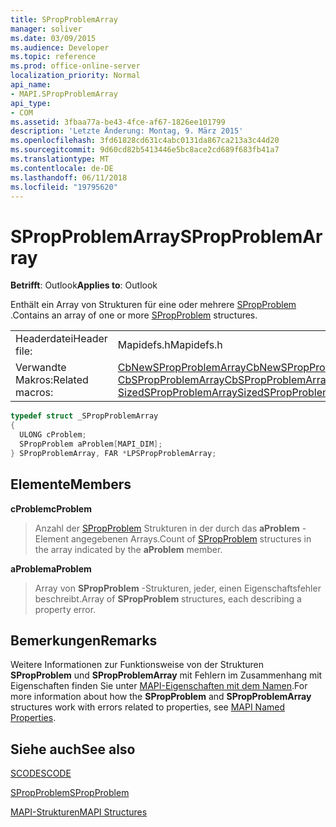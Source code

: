 ```yaml
---
title: SPropProblemArray
manager: soliver
ms.date: 03/09/2015
ms.audience: Developer
ms.topic: reference
ms.prod: office-online-server
localization_priority: Normal
api_name:
- MAPI.SPropProblemArray
api_type:
- COM
ms.assetid: 3fbaa77a-be43-4fce-af67-1826ee101799
description: 'Letzte Änderung: Montag, 9. März 2015'
ms.openlocfilehash: 3fd61828cd631c4abc0131da867ca213a3c44d20
ms.sourcegitcommit: 9d60cd82b5413446e5bc8ace2cd689f683fb41a7
ms.translationtype: MT
ms.contentlocale: de-DE
ms.lasthandoff: 06/11/2018
ms.locfileid: "19795620"
---
```

# <a name="spropproblemarray"></a><span data-ttu-id="c82d0-103">SPropProblemArray</span><span class="sxs-lookup"><span data-stu-id="c82d0-103">SPropProblemArray</span></span>

  
  
<span data-ttu-id="c82d0-104">**Betrifft**: Outlook</span><span class="sxs-lookup"><span data-stu-id="c82d0-104">**Applies to**: Outlook</span></span> 
  
<span data-ttu-id="c82d0-105">Enthält ein Array von Strukturen für eine oder mehrere [SPropProblem](spropproblem.md) .</span><span class="sxs-lookup"><span data-stu-id="c82d0-105">Contains an array of one or more [SPropProblem](spropproblem.md) structures.</span></span> 
  
|||
|:-----|:-----|
|<span data-ttu-id="c82d0-106">Headerdatei</span><span class="sxs-lookup"><span data-stu-id="c82d0-106">Header file:</span></span>  <br/> |<span data-ttu-id="c82d0-107">Mapidefs.h</span><span class="sxs-lookup"><span data-stu-id="c82d0-107">Mapidefs.h</span></span>  <br/> |
|<span data-ttu-id="c82d0-108">Verwandte Makros:</span><span class="sxs-lookup"><span data-stu-id="c82d0-108">Related macros:</span></span>  <br/> |[<span data-ttu-id="c82d0-109">CbNewSPropProblemArray</span><span class="sxs-lookup"><span data-stu-id="c82d0-109">CbNewSPropProblemArray</span></span>](cbnewspropproblemarray.md) <br/> [<span data-ttu-id="c82d0-110">CbSPropProblemArray</span><span class="sxs-lookup"><span data-stu-id="c82d0-110">CbSPropProblemArray</span></span>](cbspropproblemarray.md) <br/> [<span data-ttu-id="c82d0-111">SizedSPropProblemArray</span><span class="sxs-lookup"><span data-stu-id="c82d0-111">SizedSPropProblemArray</span></span>](sizedspropproblemarray.md) <br/> |
   
```cpp
typedef struct _SPropProblemArray
{
  ULONG cProblem;
  SPropProblem aProblem[MAPI_DIM];
} SPropProblemArray, FAR *LPSPropProblemArray;

```

## <a name="members"></a><span data-ttu-id="c82d0-112">Elemente</span><span class="sxs-lookup"><span data-stu-id="c82d0-112">Members</span></span>

 <span data-ttu-id="c82d0-113">**cProblem**</span><span class="sxs-lookup"><span data-stu-id="c82d0-113">**cProblem**</span></span>
  
> <span data-ttu-id="c82d0-114">Anzahl der [SPropProblem](spropproblem.md) Strukturen in der durch das **aProblem** -Element angegebenen Arrays.</span><span class="sxs-lookup"><span data-stu-id="c82d0-114">Count of [SPropProblem](spropproblem.md) structures in the array indicated by the **aProblem** member.</span></span> 
    
 <span data-ttu-id="c82d0-115">**aProblem**</span><span class="sxs-lookup"><span data-stu-id="c82d0-115">**aProblem**</span></span>
  
> <span data-ttu-id="c82d0-116">Array von **SPropProblem** -Strukturen, jeder, einen Eigenschaftsfehler beschreibt.</span><span class="sxs-lookup"><span data-stu-id="c82d0-116">Array of **SPropProblem** structures, each describing a property error.</span></span> 
    
## <a name="remarks"></a><span data-ttu-id="c82d0-117">Bemerkungen</span><span class="sxs-lookup"><span data-stu-id="c82d0-117">Remarks</span></span>

<span data-ttu-id="c82d0-118">Weitere Informationen zur Funktionsweise von der Strukturen **SPropProblem** und **SPropProblemArray** mit Fehlern im Zusammenhang mit Eigenschaften finden Sie unter [MAPI-Eigenschaften mit dem Namen](mapi-named-properties.md).</span><span class="sxs-lookup"><span data-stu-id="c82d0-118">For more information about how the **SPropProblem** and **SPropProblemArray** structures work with errors related to properties, see [MAPI Named Properties](mapi-named-properties.md).</span></span> 
  
## <a name="see-also"></a><span data-ttu-id="c82d0-119">Siehe auch</span><span class="sxs-lookup"><span data-stu-id="c82d0-119">See also</span></span>



[<span data-ttu-id="c82d0-120">SCODE</span><span class="sxs-lookup"><span data-stu-id="c82d0-120">SCODE</span></span>](scode.md)
  
[<span data-ttu-id="c82d0-121">SPropProblem</span><span class="sxs-lookup"><span data-stu-id="c82d0-121">SPropProblem</span></span>](spropproblem.md)


[<span data-ttu-id="c82d0-122">MAPI-Strukturen</span><span class="sxs-lookup"><span data-stu-id="c82d0-122">MAPI Structures</span></span>](mapi-structures.md)

